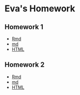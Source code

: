 # Eva's Homework

Homework 1
--------

- [Rmd](https://github.com/STAT540-UBC/zz_yap-shyong-quin_STAT540_2015/blob/master/homework/hw1/hw1.Rmd)
- [md](https://github.com/STAT540-UBC/zz_yap-shyong-quin_STAT540_2015/blob/master/homework/hw1/hw1.md)
- [HTML](https://github.com/STAT540-UBC/zz_yap-shyong-quin_STAT540_2015/blob/master/homework/hw1/hw1.html)

Homework 2
--------

- [Rmd](https://github.com/STAT540-UBC/zz_yap-shyong-quin_STAT540_2015/tree/master/homework/hw2/hw02.Rmd)
- [md](https://github.com/STAT540-UBC/zz_yap-shyong-quin_STAT540_2015/blob/master/homework/hw2/hw02.md)
- [HTML](https://github.com/STAT540-UBC/zz_yap-shyong-quin_STAT540_2015/testRepo/tree/master/homework/hw2/hw02.html)
